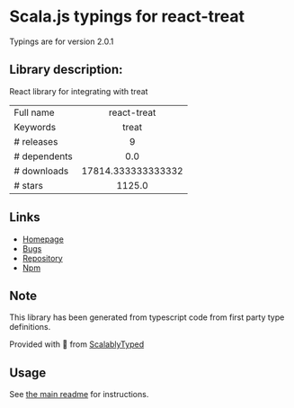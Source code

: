 
# Scala.js typings for react-treat

Typings are for version 2.0.1

## Library description:
React library for integrating with treat

|                    |                 |
| ------------------ | :-------------: |
| Full name          | react-treat |
| Keywords           | treat |
| # releases         | 9 |
| # dependents       | 0.0 |
| # downloads        | 17814.333333333332 |
| # stars            | 1125.0 |

## Links
- [Homepage](https://github.com/seek-oss/treat#readme)
- [Bugs](https://github.com/seek-oss/treat/issues)
- [Repository](https://github.com/seek-oss/treat)
- [Npm](https://www.npmjs.com/package/react-treat)
    


## Note
This library has been generated from typescript code from first party type definitions.

Provided with :purple_heart: from [ScalablyTyped](https://github.com/oyvindberg/ScalablyTyped)

## Usage
See [the main readme](../../readme.md) for instructions.


